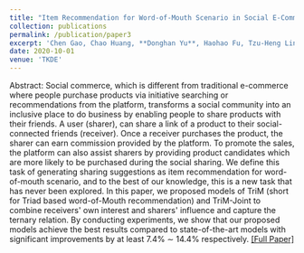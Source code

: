 ```yaml
---
title: "Item Recommendation for Word-of-Mouth Scenario in Social E-Commerce"
collection: publications
permalink: /publication/paper3
excerpt: 'Chen Gao, Chao Huang, **Donghan Yu**, Haohao Fu, Tzu-Heng Lin, Depeng Jin, Yong Li'
date: 2020-10-01
venue: 'TKDE'
---
```


Abstract: Social commerce, which is different from traditional e-commerce where people purchase products via initiative searching or recommendations from the platform, transforms a social community into an inclusive place to do business by enabling people to share products with their friends. A user (sharer), can share a link of a product to their social-connected friends (receiver). Once a receiver purchases the product, the sharer can earn commission provided by the platform. To promote the sales, the platform can also assist sharers by providing product candidates which are more likely to be purchased during the social sharing. We define this task of generating sharing suggestions as item recommendation for word-of-mouth scenario, and to the best of our knowledge, this is a new task that has never been explored. In this paper, we proposed models of TriM (short for Triad based word-of-Mouth recommendation) and TriM-Joint to combine receivers' own interest and sharers' influence and capture the ternary relation. By conducting experiments, we show that our proposed models achieve the best results compared to state-of-the-art models with significant improvements by at least 7.4% ∼ 14.4% respectively. [[Full Paper]](https://ieeexplore.ieee.org/document/9171850)
